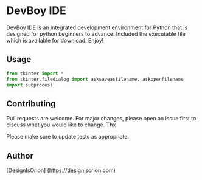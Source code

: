 # DevBoy IDE

DevBoy IDE is an integrated development environment for Python that is designed for python beginners to advance.
Included the executable file which is available for download.
Enjoy!

## Usage

```python
from tkinter import *
from tkinter.filedialog import asksaveasfilename, askopenfilename
import subprocess
```

## Contributing
Pull requests are welcome. For major changes, please open an issue first to discuss what you would like to change. Thx

Please make sure to update tests as appropriate.

## Author
[DesignIsOrion] (https://designisorion.com)
